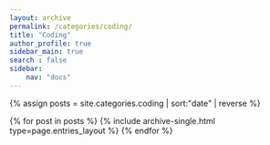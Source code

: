 ```yaml
---
layout: archive
permalink: /categories/coding/
title: "Coding"
author_profile: true
sidebar_main: true
search : false
sidebar:
    nav: "docs"
---
```

{% assign posts = site.categories.coding | sort:"date" | reverse %}

{% for post in posts %} {% include archive-single.html type=page.entries_layout %} {% endfor %}